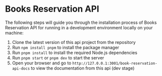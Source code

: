 # Books Reservation API

The following steps will guide you through the installation process of Books Reservation API for running in a development environment locally on your machine:
1. Clone the latest version of this api project from the repository
2. Run `npm install pnpm` to install the package manager
3. Run `pnpm install` to install the required Node.js dependencies
4. Run `pnpm start` or `pnpm dev` to start the server
5. Open your browser and go to `http://127.0.0.1:3001/book-reservation-api-docs` to view the documentation from this api (dev stage)
